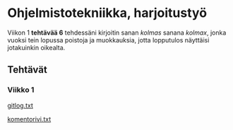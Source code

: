 # Ohjelmistotekniikka, harjoitustyö
Viikon 1 **tehtävää 6** tehdessäni kirjoitin sanan *kolmas* sanana *kolmax*,
jonka vuoksi tein lopussa poistoja ja muokkauksia, jotta lopputulos näyttäisi jotakuinkin oikealta. 

## Tehtävät

### Viikko 1

[gitlog.txt](https://github.com/lauurap/ot-harjoitustyo/blob/master/laskarit/viikko1/gitlog.txt)

[komentorivi.txt](https://github.com/lauurap/ot-harjoitustyo/blob/master/laskarit/viikko1/komentorivi.txt)
